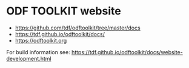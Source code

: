 # ODF TOOLKIT website

* <https://github.com/tdf/odftoolkit/tree/master/docs>
* <https://tdf.github.io/odftoolkit/docs/>
* <https://odftoolkit.org>

For build information see: <https://tdf.github.io/odftoolkit/docs/website-development.html>
